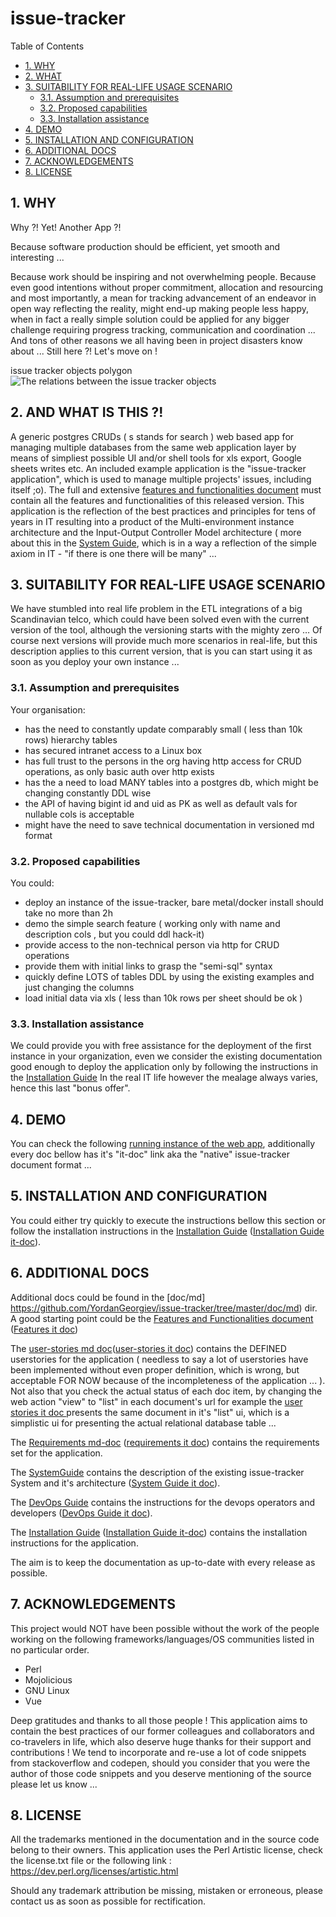 #  issue-tracker


Table of Contents

  * [1. WHY](#1-why)
  * [2. WHAT ](#2-what-)
  * [3. SUITABILITY FOR REAL-LIFE USAGE SCENARIO](#3-suitability-for-real-life-usage-scenario)
    * [3.1. Assumption and prerequisites](#31-assumption-and-prerequisites)
    * [3.2. Proposed capabilities](#32-proposed-capabilities)
    * [3.3. Installation assistance](#33-installation-assistance)
  * [4. DEMO ](#4-demo-)
  * [5. INSTALLATION AND CONFIGURATION](#5-installation-and-configuration)
  * [6. ADDITIONAL DOCS](#6-additional-docs)
  * [7. ACKNOWLEDGEMENTS](#7-acknowledgements)
  * [8. LICENSE](#8-license)


    

## 1. WHY
Why ?! Yet! Another App ?!

Because software production should be efficient, yet smooth and interesting ...

Because work should be inspiring and not overwhelming people. Because even good intentions without proper commitment, allocation and resourcing and most importantly, a mean for tracking advancement of an endeavor in open way reflecting the reality, might end-up making people less happy, when in fact a really simple solution could be applied for any bigger challenge requiring progress tracking, communication and coordination ... And tons of other reasons we all having been in project disasters know about ... Still here ?! Let's move on !


issue tracker objects polygon 
![The relations between the issue tracker objects ](https://raw.githubusercontent.com/YordanGeorgiev/issue-tracker/dev/doc/img/readme/what-is-is.png)    

## 2. AND WHAT IS THIS ?!
A generic postgres CRUDs ( s stands for search ) web based app for managing multiple databases from the same web application layer by means of simpliest possible UI and/or shell tools for xls export, Google sheets writes etc. An included example application is the "issue-tracker application", which is used to manage multiple projects' issues, including itself ;o). 
The full and extensive [features and functionalities document](http://ec2-34-243-97-157.eu-west-1.compute.amazonaws.com:8080/prd_issue_tracker/view/features) must contain all the features and functionalities of this released version.
This application is the reflection of the best practices and principles for tens of years in IT resulting into a product of the Multi-environment instance architecture and the Input-Output Controller Model architecture ( more about this in the [System Guide](http://ec2-34-243-97-157.eu-west-1.compute.amazonaws.com:8080/prd_issue_tracker/view/system_guide), which is in a way a reflection of the simple axiom in IT - "if there is one there will be many" ...

    

## 3. SUITABILITY FOR REAL-LIFE USAGE SCENARIO
We have stumbled into real life problem in the ETL integrations of a big Scandinavian telco, which could have been solved even with the current version of the tool, although the versioning starts with the mighty zero …
Of course next versions will provide much more scenarios in real-life, but this description applies to this current version, that is you can start using it as soon as you deploy your own instance ... 

    

### 3.1. Assumption and prerequisites
Your organisation:

- has the need to constantly update comparably small ( less than 10k rows) hierarchy tables
- has secured intranet access to a Linux box
- has full trust to the persons in the org having http access for CRUD operations, as only basic auth over http exists
- has the a need to load MANY tables into a postgres db, which might be changing constantly DDL wise
- the API of having bigint id and uid as PK as well as default vals for nullable cols is acceptable
- might have the need to save technical documentation in versioned md format

    

### 3.2. Proposed capabilities
You could:

- deploy an instance of the issue-tracker, bare metal/docker install should take no more than 2h
- demo the simple search feature ( working only with name and description cols , but you could ddl hack-it)
- provide access to the non-technical person via http for CRUD operations
- provide them with initial links to grasp the "semi-sql" syntax
- quickly define LOTS of tables DDL by using the existing examples and just changing the columns
- load initial data via xls ( less than 10k rows per sheet should be ok )

    

### 3.3. Installation assistance
We could provide you with free assistance for the deployment of the first instance in your
organization, even we consider the existing documentation good enough to deploy the application only
by following the instructions in the [Installation Guide](https://github.com/YordanGeorgiev/issue-tracker/blob/master/doc/md/installations.md)
In the real IT life however the mealage always varies, hence this last "bonus offer".

    

## 4. DEMO 
You can check the following [running instance of the web app](http://ec2-34-243-97-157.eu-west-1.compute.amazonaws.com:8080/prd_issue_tracker/list/monthly_issues), additionally every doc bellow has it's "it-doc" link aka the "native" issue-tracker document format ... 


## 5. INSTALLATION AND CONFIGURATION
You could either try quickly to execute the instructions bellow this section or 
follow the installation instructions in the [Installation Guide](https://github.com/YordanGeorgiev/issue-tracker/blob/master/doc/md/installations.md) ([Installation Guide it-doc](http://ec2-34-243-97-157.eu-west-1.compute.amazonaws.com:8080/prd_issue_tracker/view/installations)).

## 6. ADDITIONAL DOCS
Additional docs could be found in the [doc/md] https://github.com/YordanGeorgiev/issue-tracker/tree/master/doc/md) dir.
A good starting point could be the [Features and Functionalities document](https://github.com/YordanGeorgiev/issue-tracker/blob/master/doc/md/features.md)
([Features it doc](http://ec2-34-243-97-157.eu-west-1.compute.amazonaws.com:8080/prd_issue_tracker/view/features))

The [user-stories md doc](https://github.com/YordanGeorgiev/issue-tracker/blob/master/doc/md/userstories.md)([user-stories it doc](http://ec2-34-243-97-157.eu-west-1.compute.amazonaws.com:8080/prd_issue_tracker/view/userstories)) contains the DEFINED userstories for the application ( needless to say a lot of userstories have been implemented without even proper definition, which is wrong, but acceptable FOR NOW because of the incompleteness of the application ... ). Not also that you check the actual status of each doc item, by changing the web action "view" to "list" in each document's url for example the [user stories it doc ](http://192.168.56.120:3003/prd_issue_tracker/list/userstories?oa=seq&pg-size=10) presents the same document in it's "list" ui, which is a simplistic ui for presenting the actual relational database table ...

The [Requirements md-doc](https://github.com/YordanGeorgiev/issue-tracker/blob/master/doc/md/requirements.md) 
([requirements it doc](http://ec2-34-243-97-157.eu-west-1.compute.amazonaws.com:8080/prd_issue_tracker/view/requirements)) contains the requirements set for the application. 

The [SystemGuide](https://github.com/YordanGeorgiev/issue-tracker/blob/master/doc/md/system_guide.md) contains the description of the existing issue-tracker System and it's architecture ([System Guide it doc](http://ec2-34-243-97-157.eu-west-1.compute.amazonaws.com:8080/prd_issue_tracker/view/system_guide)).

The [DevOps Guide](https://github.com/YordanGeorgiev/issue-tracker/blob/master/doc/md/devops_guide.md) contains the instructions for the devops operators and developers ([DevOps Guide it doc](http://ec2-34-243-97-157.eu-west-1.compute.amazonaws.com:8080/prd_issue_tracker/view/devops_guide)).

The [Installation Guide](https://github.com/YordanGeorgiev/issue-tracker/blob/master/doc/md/installations.md) ([Installation Guide it-doc](http://ec2-34-243-97-157.eu-west-1.compute.amazonaws.com:8080/prd_issue_tracker/view/installations)) contains the installation instructions for the application.

The aim is to keep the documentation as up-to-date with every release as possible.
    

## 7. ACKNOWLEDGEMENTS
This project would NOT have been possible without the work of the people working on the following frameworks/languages/OS communities listed in no particular order.

- Perl
- Mojolicious
- GNU Linux
- Vue

Deep gratitudes and thanks to all those people ! This application aims to contain the best practices of our former colleagues and collaborators and co-travelers in life, which also deserve huge thanks for their support and contributions ! 
We tend to incorporate and re-use a lot of code snippets from stackoverflow and codepen, should you consider that you were the author of those code snippets and you deserve mentioning of the source please let us know ...


    

## 8. LICENSE
All the trademarks mentioned in the documentation and in the source code belong to their owners. 
This application uses the Perl Artistic license, check the license.txt file or the following link :
https://dev.perl.org/licenses/artistic.html

Should any trademark attribution be missing, mistaken or erroneous, please contact us as soon as possible for rectification.


    

